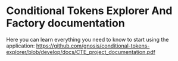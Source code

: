 # Conditional Tokens Explorer And Factory documentation

Here you can learn everything you need to know to start using the application: 
https://github.com/gnosis/conditional-tokens-explorer/blob/develop/docs/CTE_project_documentation.pdf
